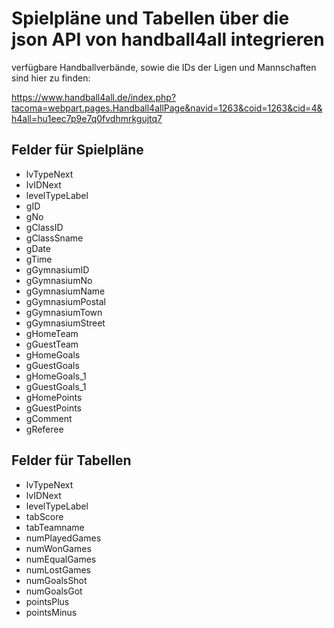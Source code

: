 # Spielpläne und Tabellen über die json API von handball4all integrieren
verfügbare Handballverbände, sowie die IDs der Ligen und Mannschaften sind hier zu finden:

https://www.handball4all.de/index.php?tacoma=webpart.pages.Handball4allPage&navid=1263&coid=1263&cid=4&h4all=hu1eec7p9e7q0fvdhmrkgujtq7

## Felder für Spielpläne

- lvTypeNext
- lvIDNext
- levelTypeLabel
- gID
- gNo
- gClassID
- gClassSname
- gDate
- gTime
- gGymnasiumID
- gGymnasiumNo
- gGymnasiumName
- gGymnasiumPostal
- gGymnasiumTown
- gGymnasiumStreet
- gHomeTeam
- gGuestTeam
- gHomeGoals
- gGuestGoals
- gHomeGoals_1
- gGuestGoals_1
- gHomePoints
- gGuestPoints
- gComment
- gReferee

## Felder für Tabellen

- lvTypeNext
- lvIDNext
- levelTypeLabel
- tabScore
- tabTeamname
- numPlayedGames
- numWonGames
- numEqualGames
- numLostGames
- numGoalsShot
- numGoalsGot
- pointsPlus
- pointsMinus
